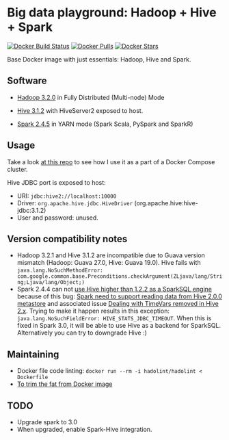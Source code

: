 # Big data playground: Hadoop + Hive + Spark

[![Docker Build Status](https://img.shields.io/docker/cloud/build/panovvv/hadoop-hive-spark.svg)](https://cloud.docker.com/repository/docker/panovvv/hadoop-hive-spark/builds)
[![Docker Pulls](https://img.shields.io/docker/pulls/panovvv/hadoop-hive-spark.svg)](https://hub.docker.com/r/panovvv/hadoop-hive-spark)
[![Docker Stars](https://img.shields.io/docker/stars/panovvv/hadoop-hive-spark.svg)](https://hub.docker.com/r/panovvv/hadoop-hive-spark)

Base Docker image with just essentials: Hadoop, Hive and Spark.

## Software

* [Hadoop 3.2.0](http://hadoop.apache.org/docs/r3.2.0/) in Fully Distributed (Multi-node) Mode

* [Hive 3.1.2](http://hive.apache.org/) with HiveServer2 exposed to host.

* [Spark 2.4.5](https://spark.apache.org/docs/2.4.5/) in YARN mode (Spark Scala, PySpark and SparkR)

## Usage

Take a look [at this repo](https://github.com/panovvv/bigdata-docker-compose)
to see how I use it as a part of a Docker Compose cluster.

Hive JDBC port is exposed to host:
* URI: `jdbc:hive2://localhost:10000`
* Driver: `org.apache.hive.jdbc.HiveDriver` (org.apache.hive:hive-jdbc:3.1.2)
* User and password: unused.

## Version compatibility notes
* Hadoop 3.2.1 and Hive 3.1.2 are incompatible due to Guava version
mismatch (Hadoop: Guava 27.0, Hive: Guava 19.0). Hive fails with
`java.lang.NoSuchMethodError: com.google.common.base.Preconditions.checkArgument(ZLjava/lang/String;Ljava/lang/Object;)`
* Spark 2.4.4 can not 
[use Hive higher than 1.2.2 as a SparkSQL engine](https://spark.apache.org/docs/2.4.4/sql-data-sources-hive-tables.html)
because of this bug: [Spark need to support reading data from Hive 2.0.0 metastore](https://issues.apache.org/jira/browse/SPARK-13446)
and associated issue [Dealing with TimeVars removed in Hive 2.x](https://issues.apache.org/jira/browse/SPARK-27349).
Trying to make it happen results in this exception:
`java.lang.NoSuchFieldError: HIVE_STATS_JDBC_TIMEOUT`.
When this is fixed in Spark 3.0, it will be able to use Hive as a
backend for SparkSQL. Alternatively you can try to downgrade Hive :)

## Maintaining

* Docker file code linting:  `docker run --rm -i hadolint/hadolint < Dockerfile`
* [To trim the fat from Docker image](https://github.com/wagoodman/dive)

## TODO
* Upgrade spark to 3.0
* When upgraded, enable Spark-Hive integration.